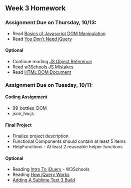 ## Week 3 Homework

### Assignment Due on Thursday, 10/13:

* Read [Basics of Javascript DOM Manipulation](http://callmenick.com/post/basics-javascript-dom-manipulation)
* Read [You Don't Need jQuery](http://blog.garstasio.com/you-dont-need-jquery/dom-manipulation/)

#### Optional
* Continue reading [JS Object Reference](http://www.w3schools.com/js/js_objects.asp)
* Read [w3Schools JS Mistakes](http://www.w3schools.com/js/js_mistakes.asp)
* Read [HTML DOM Document](http://www.w3schools.com/js/js_htmldom_document.asp)

### Assignment Due on Tuesday, 10/11:

#### Coding Assignment
* 99_bottles_DOM
* json_hw.js

#### Final Project 
* Finalize project description
* Functional Components should contain at least 5 items
* HelpFunctions - At least 2 reuseable helper functions

#### Optional
* Reading [Intro To jQuery](http://www.w3schools.com/jquery/jquery_intro.asp) - W3Schools
* Reading [How jQuery Works](https://learn.jquery.com/about-jquery/how-jquery-works/)
* [Adding A Sublime Text 3 Build](http://michaelcrump.net/getting-sublime-3-to-launch-your-html-page-in-a-browser-with-a-key-combo/)
